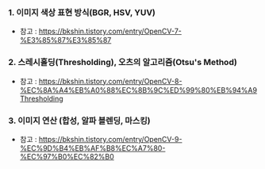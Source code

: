 
### 1. 이미지 색상 표현 방식(BGR, HSV, YUV)
- 참고 : https://bkshin.tistory.com/entry/OpenCV-7-%E3%85%87%E3%85%87
### 2. 스레시홀딩(Thresholding), 오츠의 알고리즘(Otsu's Method)
- 참고 : https://bkshin.tistory.com/entry/OpenCV-8-%EC%8A%A4%EB%A0%88%EC%8B%9C%ED%99%80%EB%94%A9Thresholding
### 3. 이미지 연산 (합성, 알파 블렌딩, 마스킹)
- 참고 : https://bkshin.tistory.com/entry/OpenCV-9-%EC%9D%B4%EB%AF%B8%EC%A7%80-%EC%97%B0%EC%82%B0
